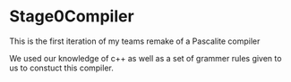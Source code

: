 # Stage0Compiler
This is the first iteration of my teams remake of a Pascalite compiler

We used our knowledge of c++ as well as a set of grammer rules given to us to constuct this compiler.
